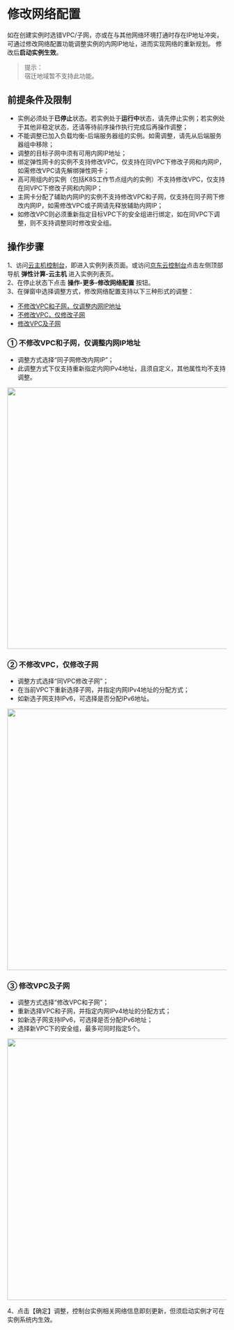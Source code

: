 # 修改网络配置

如在创建实例时选错VPC/子网，亦或在与其他网络环境打通时存在IP地址冲突，可通过修改网络配置功能调整实例的内网IP地址，进而实现网络的重新规划。
修改后**启动实例生效**。<br>

>提示：<br>
>宿迁地域暂不支持此功能。

## 前提条件及限制
* 实例必须处于**已停止**状态。若实例处于**运行中**状态，请先停止实例；若实例处于其他非稳定状态，还请等待前序操作执行完成后再操作调整；
* 不能调整已加入负载均衡-后端服务器组的实例。如需调整，请先从后端服务器组中移除；
* 调整的目标子网中须有可用内网IP地址；
* 绑定弹性网卡的实例不支持修改VPC，仅支持在同VPC下修改子网和内网IP，如需修改VPC请先解绑弹性网卡；
* 高可用组内的实例（包括K8S工作节点组内的实例）不支持修改VPC，仅支持在同VPC下修改子网和内网IP；
* 主网卡分配了辅助内网IP的实例不支持修改VPC和子网，仅支持在同子网下修改内网IP，如需修改VPC或子网请先释放辅助内网IP；
* 如修改VPC则必须重新指定目标VPC下的安全组进行绑定，如在同VPC下调整，则不支持调整同时修改安全组。

## 操作步骤
1、访问[云主机控制台](https://cns-console.jdcloud.com/host/compute/list)，即进入实例列表页面。或访问[京东云控制台](https://console.jdcloud.com)点击左侧顶部导航 **弹性计算-云主机** 进入实例列表页。<br>
2、在停止状态下点击 **操作-更多-修改网络配置** 按钮。<br>
3、在弹窗中选择调整方式，修改网络配置支持以下三种形式的调整：

* [不修改VPC和子网，仅调整内网IP地址](Modify-VPC-Attribute#user-content-method1)
* [不修改VPC，仅修改子网](Modify-VPC-Attribute#user-content-Method2)
* [修改VPC及子网](Modify-VPC-Attribute#user-content-Method3)

### <div id="user-content-method1">① 不修改VPC和子网，仅调整内网IP地址</div>
* 调整方式选择“同子网修改内网IP”；<br>
* 此调整方式下仅支持重新指定内网IPv4地址，且须自定义，其他属性均不支持调整。<br>

<div align="center"><img src="https://img1.jcloudcs.com/cn/image/vm/iv-modifyvpc1.png" width="600"></div>

<div id="user-content-method2"></div>

### ② 不修改VPC，仅修改子网
* 调整方式选择“同VPC修改子网”；<br>
* 在当前VPC下重新选择子网，并指定内网IPv4地址的分配方式；<br>
* 如新选子网支持IPv6，可选择是否分配IPv6地址。<br>

<div align="center"><img src="https://img1.jcloudcs.com/cn/image/vm/iv-modifyvpc2.png" width="600"></div>

<div id="user-content-method3"></div>

### ③ 修改VPC及子网
* 调整方式选择“修改VPC和子网”；<br>
* 重新选择VPC和子网，并指定内网IPv4地址的分配方式；<br>
* 如新选子网支持IPv6，可选择是否分配IPv6地址；<br>
* 选择新VPC下的安全组，最多可同时指定5个。

<div align="center"><img src="https://img1.jcloudcs.com/cn/image/vm/iv-modifyvpc3.png" width="600"></div>

4、点击【确定】调整，控制台实例相关网络信息即刻更新，但须启动实例才可在实例系统内生效。

